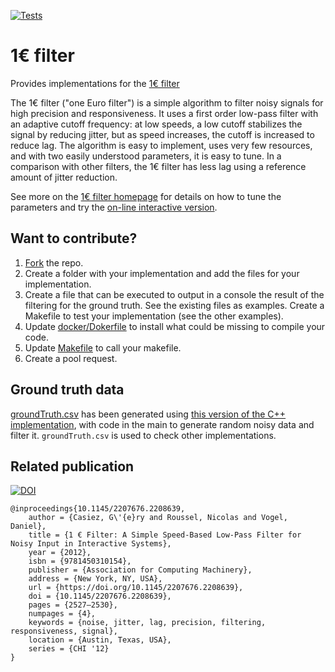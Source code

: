 [![Tests](https://github.com/casiez/OneEuroFilter/actions/workflows/tests.yml/badge.svg)](https://github.com/casiez/OneEuroFilter/actions/workflows/tests.yml)

# 1€ filter

Provides implementations for the [1€ filter](https://gery.casiez.net/1euro/)

The 1€ filter ("one Euro filter") is a simple algorithm to filter noisy signals for high precision and responsiveness. It uses a first order low-pass filter with an adaptive cutoff frequency: at low speeds, a low cutoff stabilizes the signal by reducing jitter, but as speed increases, the cutoff is increased to reduce lag. The algorithm is easy to implement, uses very few resources, and with two easily understood parameters, it is easy to tune. In a comparison with other filters, the 1€ filter has less lag using a reference amount of jitter reduction.

See more on the [1€ filter homepage](https://gery.casiez.net/1euro/) for details on how to tune the parameters and try the [on-line interactive version](https://gery.casiez.net/1euro/InteractiveDemo/).

## Want to contribute?

1. [Fork](https://github.com/casiez/OneEuroFilter/fork) the repo.
1. Create a folder with your implementation and add the files for your implementation.
1. Create a file that can be executed to output in a console the result of the filtering for the ground truth. See the existing files as examples. Create a Makefile to test your implementation (see the other examples).
1. Update [docker/Dokerfile](docker/Dokerfile) to install what could be missing to compile your code.
1. Update [Makefile](Makefile) to call your makefile.
1. Create a pool request.

## Ground truth data
[groundTruth.csv](groundTruth.csv) has been generated using [this version of the C++ implementation](https://github.com/casiez/OneEuroFilter/blob/56126d84fd9107b4a8942deb5785a854730f404c/cpp/OneEuroFilter.cc), with code in the main to generate random noisy data and filter it. ```groundTruth.csv``` is used to check other implementations.

## Related publication

[![DOI](https://img.shields.io/badge/doi-10.1145%2F2207676.2208639-blue)](https://doi.org/10.1145/2207676.2208639)

```
@inproceedings{10.1145/2207676.2208639,
    author = {Casiez, G\'{e}ry and Roussel, Nicolas and Vogel, Daniel},
    title = {1 € Filter: A Simple Speed-Based Low-Pass Filter for Noisy Input in Interactive Systems},
    year = {2012},
    isbn = {9781450310154},
    publisher = {Association for Computing Machinery},
    address = {New York, NY, USA},
    url = {https://doi.org/10.1145/2207676.2208639},
    doi = {10.1145/2207676.2208639},
    pages = {2527–2530},
    numpages = {4},
    keywords = {noise, jitter, lag, precision, filtering, responsiveness, signal},
    location = {Austin, Texas, USA},
    series = {CHI '12}
}
```



